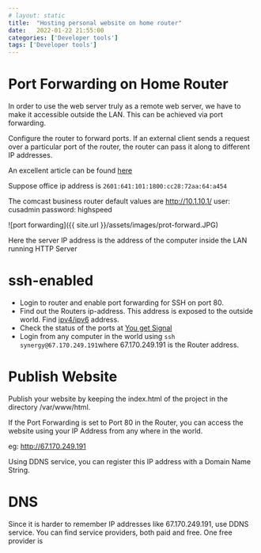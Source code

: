 ```yaml
---
# layout: static
title:  "Hosting personal website on home router"
date:   2022-01-22 21:55:00
categories: ['Developer tools']
tags: ['Developer tools']
---
```


# Port Forwarding on Home Router

In order to use the web server truly as a remote web server, we have to make it accessible outside the LAN. This can be achieved via port forwarding.

Configure the router to forward ports. If an external client sends a request over a particular port of the router, the router can pass it along to different IP addresses.

An excellent article can be found [here](http://www.howtogeek.com/66214/how-to-forward-ports-on-your-router/)

Suppose office ip address is `2601:641:101:1800:cc28:72aa:64:a454` 

The comcast business router default values are
http://10.1.10.1/
user: cusadmin
password: highspeed

![port forwarding]({{ site.url }}/assets/images/prot-forward.JPG)

Here the server IP address is the address of the computer inside the LAN running HTTP Server


# ssh-enabled

* Login to router and enable port forwarding for SSH on port 80.
* Find out the Routers ip-address. This address is exposed to the outside world. Find [ipv4/ipv6](http://ipv4.whatismyv6.com/) address.
* Check the status of the ports at [You get Signal](http://www.yougetsignal.com/tools/open-ports/)
* Login from any computer in the world using `ssh synergy@67.170.249.191`where 67.170.249.191 is the Router address.


# Publish Website

Publish your website by keeping the index.html of the project in the directory /var/www/html.

If the Port Forwarding is set to Port 80 in the Router, you can access the website using your IP Address from any where in the world.

eg: http://67.170.249.191

Using DDNS service, you can register this IP address with a Domain Name String.

# DNS

Since it is harder to remember IP addresses like 67.170.249.191, use DDNS service. You can find service providers, both paid and free. One free provider is 


